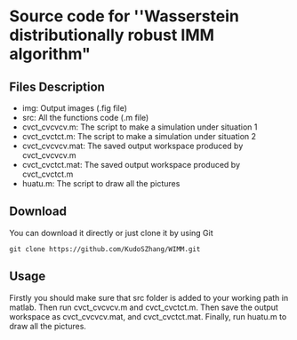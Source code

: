 # Source code for ''Wasserstein distributionally robust IMM algorithm"

## Files Description
* img: Output images (.fig file)
* src: All the functions code (.m file)
* cvct_cvcvcv.m: The script to make a simulation under situation 1
* cvct_cvctct.m: The script to make a simulation under situation 2
* cvct_cvcvcv.mat: The saved output workspace produced by cvct_cvcvcv.m
* cvct_cvctct.mat: The saved output workspace produced by cvct_cvctct.m
* huatu.m: The script to draw all the pictures

## Download
You can download it directly or just clone it by using Git
```
git clone https://github.com/KudoSZhang/WIMM.git
```

## Usage
Firstly you should make sure that src folder is added to your working path in matlab. Then run cvct_cvcvcv.m and cvct_cvctct.m. Then save the output workspace as cvct_cvcvcv.mat, and cvct_cvctct.mat. Finally, run huatu.m to draw all the pictures.
